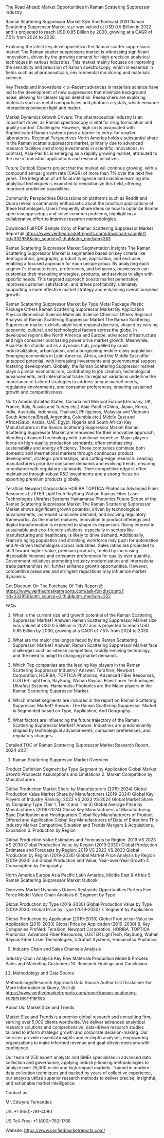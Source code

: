 The Road Ahead: Market Opportunities in Raman Scattering Suppressor Industry


Raman Scattering Suppressor Market Size And Forecast 2031
Raman Scattering Suppressor Market size was valued at USD 0.5 Billion in 2022 and is projected to reach USD 0.85 Billion by 2030, growing at a CAGR of 7.5% from 2024 to 2030.

Exploring the latest key developments in the Raman scatter suppressors market
The Raman scatter suppressors market is witnessing significant innovations, driven by the growing demand for high-precision analytical techniques in various industries. This market mainly focuses on improving the sensitivity and precision of Raman spectroscopy, which is essential in fields such as pharmaceuticals, environmental monitoring and materials science.

Key Trends and Innovations
< p>Recent advances in materials science have led to the development of new suppressors that minimize background noise, allowing for clearer signal detection. Researchers are exploring materials such as metal nanoparticles and photonic crystals, which enhance interactions between light and matter.

Market Dynamics
Growth Drivers: The pharmaceutical industry is an important driver, as Raman spectroscopy is vital for drug formulation and quality control.
Challenges: However, high costs associated with Sophisticated Raman systems pose a barrier to entry. for smaller laboratories.
Regional Perspectives
North America holds a substantial share in the Raman scatter suppressors market, primarily due to advanced research facilities and strong investments in scientific innovations. In contrast, Asia-Pacific is emerging as a rapidly growing market, attributed to the rise of industrial applications and research initiatives.

Future Outlook
Experts project that the market will continue growing, with a compound annual growth rate (CAGR) of more than 7% over the next five years. The integration of artificial intelligence and machine learning into analytical techniques is expected to revolutionize this field, offering improved predictive capabilities.

Community Perspectives
Discussions on platforms such as Reddit and Quora reveal a community enthusiastic about the practical applications of these technologies. Users frequently share ideas on how to optimize Raman spectroscopy setups and solve common problems, highlighting a collaborative effort to improve research methodologies.

Download Full PDF Sample Copy of Raman Scattering Suppressor Market Report @ https://www.verifiedmarketreports.com/download-sample/?rid=332956&utm_source=Github&utm_medium=353

Raman Scattering Suppressor Market Segmentation Insights
The Raman Scattering Suppressor Market is segmented based on key criteria like demographics, geography, product type, application, and end-user, enabling a focused approach for each unique group. By analyzing each segment's characteristics, preferences, and behaviors, businesses can customize their marketing strategies, products, and services to align with specific needs. This targeted approach boosts market penetration, improves customer satisfaction, and drives profitability, ultimately supporting a more effective market strategy and enhancing overall business growth.

Raman Scattering Suppressor Market By Type
Metal Package
Plastic Package
Others
Raman Scattering Suppressor Market By Application
Physics
Biomedical Science
Materials Science
Chemical
Others
Regional Analysis of Raman Scattering Suppressor Market
The Raman Scattering Suppressor market exhibits significant regional diversity, shaped by varying economic, cultural, and technological factors across the globe. In developed regions like North America and Europe, advanced infrastructure and high consumer purchasing power drive market growth. Meanwhile, Asia-Pacific stands out as a dynamic hub, propelled by rapid industrialization, urbanization, and a burgeoning middle-class population. Emerging economies in Latin America, Africa, and the Middle East offer untapped potential, with increasing investments and governmental support fostering development. Globally, the Raman Scattering Suppressor market plays a pivotal economic role, contributing to job creation, technological advancements, and international trade. Its regional variations underline the importance of tailored strategies to address unique market needs, regulatory environments, and consumer preferences, ensuring sustained growth and competitiveness.

North America(United States, Canada and Mexico)
Europe(Germany, UK, France, Italy, Russia and Turkey etc.)
Asia-Pacific(China, Japan, Korea, India, Australia, Indonesia, Thailand, Philippines, Malaysia and Vietnam)
South America(Brazil, Argentina, Columbia etc.)
Middle East and Africa(Saudi Arabia, UAE, Egypt, Nigeria and South Africa)
Key Manufacturers in the Raman Scattering Suppressor Market
Raman Scattering Suppressor Market are renowned for their innovative approach, blending advanced technology with traditional expertise. Major players focus on high-quality production standards, often emphasizing sustainability and energy efficiency. These companies dominate both domestic and international markets through continuous product development, strategic partnerships, and cutting-edge research. Leading manufacturers prioritize consumer demands and evolving trends, ensuring compliance with regulatory standards. Their competitive edge is often maintained through robust R&D investments and a strong focus on exporting premium products globally.

TeraXion
Newport Corporation
HORIBA
TOPTICA Photonics
Advanced Fiber Resources
LUSTER LightTech
RaySung
Wuhan Raycus Fiber Laser Technologies
Ultrafast Systems
Hamamatsu Photonics
Future Scope of the Raman Scattering Suppressor Market
The Raman Scattering Suppressor Market shows significant growth potential, driven by technological advancements, increased consumer demand, and evolving regulatory frameworks. As the market matures, innovation in product offerings and digital transformation is expected to shape its expansion. Rising interest in sustainable and eco-friendly solutions, especially in sectors like manufacturing and healthcare, is likely to drive demand. Additionally, France’s aging population and shrinking workforce may push for automation and AI-driven technologies across industries. Sales ratios are projected to shift toward higher-value, premium products, fueled by increasing disposable incomes and consumer preferences for quality over quantity. Government initiatives promoting industry modernization and international trade partnerships will further enhance growth opportunities. However, competitive pressures and stringent regulations may influence market dynamics.

Get Discount On The Purchase Of This Report @ https://www.verifiedmarketreports.com/ask-for-discount/?rid=332956&utm_source=Github&utm_medium=353

FAQs
1. What is the current size and growth potential of the Raman Scattering Suppressor Market?
Answer: Raman Scattering Suppressor Market size was valued at USD 0.5 Billion in 2022 and is projected to reach USD 0.85 Billion by 2030, growing at a CAGR of 7.5% from 2024 to 2030.

2. What are the major challenges faced by the Raman Scattering Suppressor Market?
Answer: Raman Scattering Suppressor Market face challenges such as intense competition, rapidly evolving technology, and the need to adapt to changing market demands.

3. Which Top companies are the leading Key players in the Raman Scattering Suppressor Industry?
Answer: TeraXion, Newport Corporation, HORIBA, TOPTICA Photonics, Advanced Fiber Resources, LUSTER LightTech, RaySung, Wuhan Raycus Fiber Laser Technologies, Ultrafast Systems, Hamamatsu Photonics are the Major players in the Raman Scattering Suppressor Market.

4. Which market segments are included in the report on Raman Scattering Suppressor Market?
Answer: The Raman Scattering Suppressor Market is Segmented based on Type, Application, And Geography.

5. What factors are influencing the future trajectory of the Raman Scattering Suppressor Market?
Answer: Industries are predominantly shaped by technological advancements, consumer preferences, and regulatory changes.

Detailed TOC of Raman Scattering Suppressor Market Research Report, 2024-2031
1. Raman Scattering Suppressor Market Overview

Product Definition
Segment by Type
Segment by Application
Global Market Growth Prospects
Assumptions and Limitations
2. Market Competition by Manufacturers

Global Production Market Share by Manufacturers (2019-2024)
Global Production Value Market Share by Manufacturers (2019-2024)
Global Key Players of Industry Ranking, 2022 VS 2023 VS 2024
Global Market Share by Company Type (Tier 1, Tier 2 and Tier 3)
Global Average Price by Manufacturers (2019-2024)
Global Key Manufacturers of Manufacturing Base Distribution and Headquarters
Global Key Manufacturers of Product Offered and Application
Global Key Manufacturers of Date of Enter into This Industry
Market Competitive Situation and Trends
Mergers & Acquisitions, Expansion
3. Production by Region

Global Production Value Estimates and Forecasts by Region: 2019 VS 2023 VS 2030
Global Production Value by Region (2019-2030)
Global Production Estimates and Forecasts by Region: 2019 VS 2023 VS 2030
Global Production by Region (2019-2030)
Global Market Price Analysis by Region (2019-2024) 3.6 Global Production and Value, Year-over-Year Growth
4. Consumption by Geography

North America
Europe
Asia Pacific
Latin America, Middle East & Africa
5. Raman Scattering Suppressor Market Outlook

Overview
Market Dynamics
Drivers
Restraints
Opportunities
Porters Five Force Model
Value Chain Analysis 
6. Segment by Type

Global Production by Type (2019-2030)
Global Production Value by Type (2019-2030)
Global Price by Type (2019-2030)
7. Segment by Application

Global Production by Application (2019-2030)
Global Production Value by Application (2019-2030)
Global Price by Application (2019-2030)
8. Key Companies Profiled: TeraXion, Newport Corporation, HORIBA, TOPTICA Photonics, Advanced Fiber Resources, LUSTER LightTech, RaySung, Wuhan Raycus Fiber Laser Technologies, Ultrafast Systems, Hamamatsu Photonics

9. Industry Chain and Sales Channels Analysis

Industry Chain Analysis
Key Raw Materials
Production Mode & Process
Sales and Marketing
Customers
10. Research Findings and Conclusion

11. Methodology and Data Source

Methodology/Research Approach
Data Source
Author List
Disclaimer
For More Information or Query, Visit @ https://www.verifiedmarketreports.com/report/raman-scattering-suppressor-market/

About Us: Market Size and Trends

Market Size and Trends is a premier global research and consulting firm, serving over 5,000 clients worldwide. We deliver advanced analytical research solutions and comprehensive, data-driven research studies tailored to inform strategic growth and corporate decision-making. Our services provide essential insights and in-depth analyses, empowering organizations to make informed revenue and goal-driven decisions with confidence.

Our team of 250 expert analysts and SMEs specializes in advanced data collection and governance, applying industry-leading methodologies to analyze over 25,000 niche and high-impact markets. Trained in modern data collection techniques and backed by years of collective experience, our analysts utilize superior research methods to deliver precise, insightful, and actionable market intelligence.

Contact us:

Mr. Edwyne Fernandes

US: +1 (650)-781-4080

US Toll-Free: +1 (800)-782-1768

Website: https://www.verifiedmarketreports.com/

